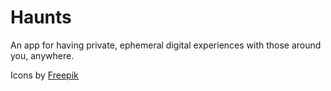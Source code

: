 # Haunts
An app for having private, ephemeral digital experiences with those around you, anywhere.

Icons by [Freepik](www.freepik.com)
